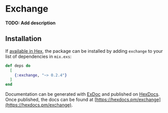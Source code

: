 # Exchange

**TODO: Add description**

## Installation

If [available in Hex](https://hex.pm/docs/publish), the package can be installed
by adding `exchange` to your list of dependencies in `mix.exs`:

```elixir
def deps do
  [
    {:exchange, "~> 0.2.4"}
  ]
end
```

Documentation can be generated with [ExDoc](https://github.com/elixir-lang/ex_doc)
and published on [HexDocs](https://hexdocs.pm). Once published, the docs can
be found at [https://hexdocs.pm/exchange](https://hexdocs.pm/exchange).

